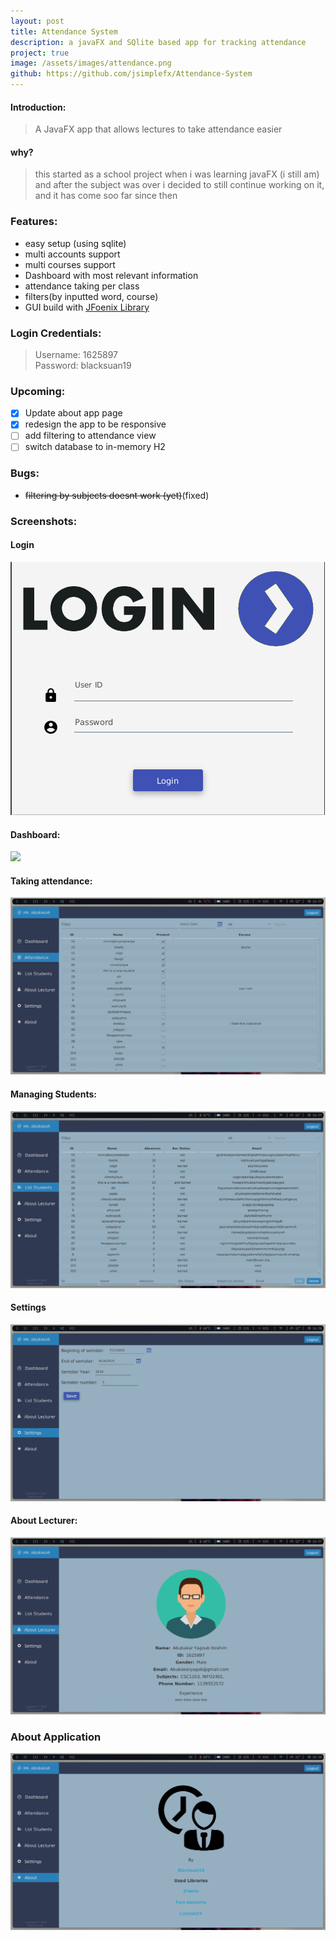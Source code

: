 ```yaml
---
layout: post
title: Attendance System
description: a javaFX and SQlite based app for tracking attendance
project: true
image: /assets/images/attendance.png
github: https://github.com/jsimplefx/Attendance-System
---
```


#### Introduction:

> A JavaFX app that allows lectures to take attendance easier

#### why?

> this started as a school project when i was learning javaFX (i still am) and after the subject was over i decided to still continue working on it, and it has come soo far since then

### Features:

- easy setup (using sqlite)
- multi accounts support
- multi courses support
- Dashboard with most relevant information
- attendance taking per class
- filters(by inputted word, course)
- GUI build with [JFoenix Library](https://github.com/jfoenixadmin/JFoenix)

### Login Credentials:

> Username: 1625897  
> Password: blacksuan19

### Upcoming:

- [x] Update about app page
- [x] redesign the app to be responsive
- [ ] add filtering to attendance view
- [ ] switch database to in-memory H2

### Bugs:

- ~~filtering by subjects doesnt work (yet)~~(fixed)

### Screenshots:

#### Login

<img src="https://raw.githubusercontent.com/Blacksuan19/Attendance-System/master/Screenshots/Screenshot_20190108_185001.png">

#### Dashboard:

<img src="https://raw.githubusercontent.com/jsimplefx/Attendance-System/master/Screenshots/2019-06-24_16-57.png">

#### Taking attendance:

<img src="https://raw.githubusercontent.com/Blacksuan19/Attendance-System/master/Screenshots/2019-06-24_16-57_1.png">

#### Managing Students:

<img src="https://raw.githubusercontent.com/Blacksuan19/Attendance-System/master/Screenshots/2019-06-24_16-57_2.png">

#### Settings

<img src="https://raw.githubusercontent.com/Blacksuan19/Attendance-System/master/Screenshots/2019-06-24_16-58.png">

#### About Lecturer:

<img src="https://raw.githubusercontent.com/Blacksuan19/Attendance-System/master/Screenshots/2019-06-24_16-57_3.png">

### About Application

<img src="https://raw.githubusercontent.com/Blacksuan19/Attendance-System/master/Screenshots/2019-06-24_16-58_1.png">
